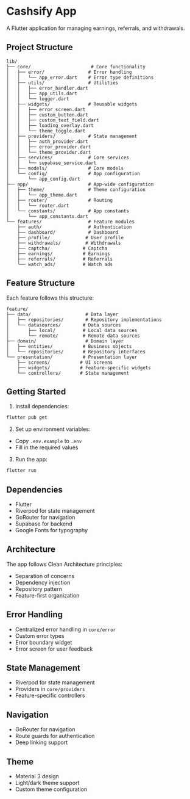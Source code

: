 # Cashsify App

A Flutter application for managing earnings, referrals, and withdrawals.

## Project Structure

```
lib/
├── core/                      # Core functionality
│   ├── error/                # Error handling
│   │   └── app_error.dart    # Error type definitions
│   ├── utils/                # Utilities
│   │   ├── error_handler.dart
│   │   ├── app_utils.dart
│   │   └── logger.dart
│   ├── widgets/              # Reusable widgets
│   │   ├── error_screen.dart
│   │   ├── custom_button.dart
│   │   ├── custom_text_field.dart
│   │   ├── loading_overlay.dart
│   │   └── theme_toggle.dart
│   ├── providers/            # State management
│   │   ├── auth_provider.dart
│   │   ├── error_provider.dart
│   │   └── theme_provider.dart
│   ├── services/             # Core services
│   │   └── supabase_service.dart
│   ├── models/               # Core models
│   └── config/               # App configuration
│       └── app_config.dart
├── app/                      # App-wide configuration
│   ├── theme/                # Theme configuration
│   │   └── app_theme.dart
│   ├── router/               # Routing
│   │   └── router.dart
│   └── constants/            # App constants
│       └── app_constants.dart
└── features/                 # Feature modules
    ├── auth/                 # Authentication
    ├── dashboard/            # Dashboard
    ├── profile/             # User profile
    ├── withdrawals/         # Withdrawals
    ├── captcha/            # Captcha
    ├── earnings/           # Earnings
    ├── referrals/          # Referrals
    └── watch_ads/          # Watch ads
```

## Feature Structure

Each feature follows this structure:
```
feature/
├── data/                    # Data layer
│   ├── repositories/        # Repository implementations
│   └── datasources/        # Data sources
│       ├── local/          # Local data sources
│       └── remote/         # Remote data sources
├── domain/                  # Domain layer
│   ├── entities/           # Business objects
│   └── repositories/       # Repository interfaces
└── presentation/           # Presentation layer
    ├── screens/           # UI screens
    ├── widgets/           # Feature-specific widgets
    └── controllers/       # State management
```

## Getting Started

1. Install dependencies:
```bash
flutter pub get
```

2. Set up environment variables:
- Copy `.env.example` to `.env`
- Fill in the required values

3. Run the app:
```bash
flutter run
```

## Dependencies

- Flutter
- Riverpod for state management
- GoRouter for navigation
- Supabase for backend
- Google Fonts for typography

## Architecture

The app follows Clean Architecture principles:
- Separation of concerns
- Dependency injection
- Repository pattern
- Feature-first organization

## Error Handling

- Centralized error handling in `core/error`
- Custom error types
- Error boundary widget
- Error screen for user feedback

## State Management

- Riverpod for state management
- Providers in `core/providers`
- Feature-specific controllers

## Navigation

- GoRouter for navigation
- Route guards for authentication
- Deep linking support

## Theme

- Material 3 design
- Light/dark theme support
- Custom theme configuration
